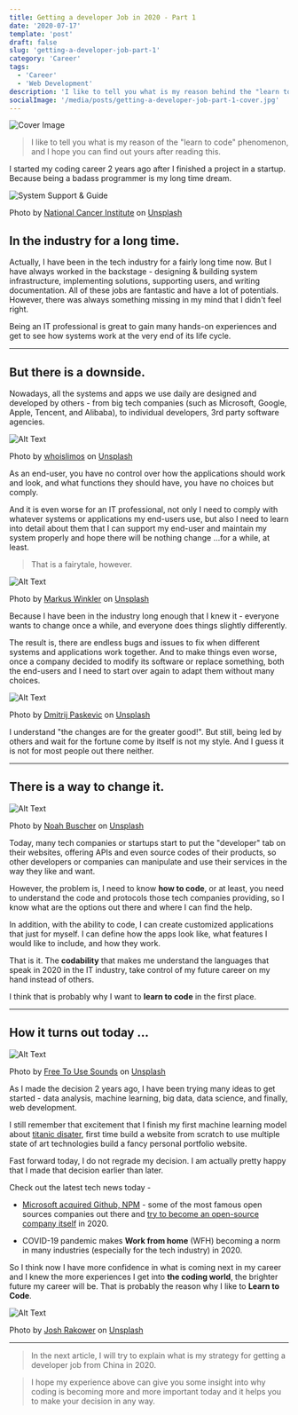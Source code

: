 ```yaml
---
title: Getting a developer Job in 2020 - Part 1
date: '2020-07-17'
template: 'post'
draft: false
slug: 'getting-a-developer-job-part-1'
category: 'Career'
tags:
  - 'Career'
  - 'Web Development'
description: 'I like to tell you what is my reason behind the "learn to code" phenomenon, and I hope you can find out yours.'
socialImage: '/media/posts/getting-a-developer-job-part-1-cover.jpg'
---
```


![Cover Image](/media/posts/getting-a-developer-job-part-1-cover.jpg)

>I like to tell you what is my reason of the "learn to code" phenomenon, and I hope you can find out yours after reading this.

I started my coding career 2 years ago after I finished a project in a startup. Because being a badass programmer is my long time dream.

![System Support & Guide](https://dev-to-uploads.s3.amazonaws.com/i/ui8ji4gklpxlghdavo21.jpg)
<div>Photo by <a href="https://unsplash.com/@nci?utm_source=unsplash&amp;utm_medium=referral&amp;utm_content=creditCopyText">National Cancer Institute</a> on <a href="https://unsplash.com/s/photos/it-system-programming?utm_source=unsplash&amp;utm_medium=referral&amp;utm_content=creditCopyText">Unsplash</a></div>

## In the industry for a long time.

Actually, I have been in the tech industry for a fairly long time now. But I have always worked in the backstage - designing & building system infrastructure, implementing solutions, supporting users, and writing documentation. All of these jobs are fantastic and have a lot of potentials. However, there was always something missing in my mind that I didn't feel right. 

Being an IT professional is great to gain many hands-on experiences and get to see how systems work at the very end of its life cycle. 

---

## But there is a downside. 

Nowadays, all the systems and apps we use daily are designed and developed by others - from big tech companies (such as Microsoft, Google, Apple, Tencent, and Alibaba), to individual developers, 3rd party software agencies. 

![Alt Text](https://dev-to-uploads.s3.amazonaws.com/i/bc2hry6ltfar0w62ic6b.jpg)
<div>Photo by <a href="https://unsplash.com/@whoislimos?utm_source=unsplash&amp;utm_medium=referral&amp;utm_content=creditCopyText">whoislimos</a> on <a href="https://unsplash.com/s/photos/unhappy?utm_source=unsplash&amp;utm_medium=referral&amp;utm_content=creditCopyText">Unsplash</a></div>

As an end-user, you have no control over how the applications should work and look, and what functions they should have, you have no choices but comply.

And it is even worse for an IT professional, not only I need to comply with whatever systems or applications my end-users use, but also I need to learn into detail about them that I can support my end-user and maintain my system properly and hope there will be nothing change ...for a while, at least.

>That is a fairytale, however. 

![Alt Text](https://dev-to-uploads.s3.amazonaws.com/i/ry2xz82rbt48d8c55zl6.jpg)
<div>Photo by <a href="https://unsplash.com/@markuswinkler?utm_source=unsplash&amp;utm_medium=referral&amp;utm_content=creditCopyText">Markus Winkler</a> on <a href="https://unsplash.com/s/photos/joke-unrealistic?utm_source=unsplash&amp;utm_medium=referral&amp;utm_content=creditCopyText">Unsplash</a></div>

Because I have been in the industry long enough that I knew it - everyone wants to change once a while, and everyone does things slightly differently. 

The result is, there are endless bugs and issues to fix when different systems and applications work together. And to make things even worse, once a company decided to modify its software or replace something, both the end-users and I need to start over again to adapt them without many choices.

![Alt Text](https://dev-to-uploads.s3.amazonaws.com/i/nxkw50ywzthob22fqu85.jpg)
<div>Photo by <a href="https://unsplash.com/@zeak?utm_source=unsplash&amp;utm_medium=referral&amp;utm_content=creditCopyText">Dmitrij Paskevic</a> on <a href="https://unsplash.com/s/photos/busy?utm_source=unsplash&amp;utm_medium=referral&amp;utm_content=creditCopyText">Unsplash</a></div>

I understand "the changes are for the greater good!". But still, being led by others and wait for the fortune come by itself is not my style. And I guess it is not for most people out there neither.

---

## There is a way to change it.

![Alt Text](https://dev-to-uploads.s3.amazonaws.com/i/09ue35y43fcwqhiclqg1.jpg)
<div>Photo by <a href="https://unsplash.com/@noahbuscher?utm_source=unsplash&amp;utm_medium=referral&amp;utm_content=creditCopyText">Noah Buscher</a> on <a href="https://unsplash.com/s/photos/help?utm_source=unsplash&amp;utm_medium=referral&amp;utm_content=creditCopyText">Unsplash</a></div>

Today, many tech companies or startups start to put the "developer" tab on their websites, offering APIs and even source codes of their products, so other developers or companies can manipulate and use their services in the way they like and want. 

However, the problem is, I need to know **how to code**, or at least, you need to understand the code and protocols those tech companies providing, so I know what are the options out there and where I can find the help.

In addition, with the ability to code, I can create customized applications that just for myself. I can define how the apps look like, what features I would like to include, and how they work. 

That is it. The **codability** that makes me understand the languages that speak in 2020 in the IT industry, take control of my future career on my hand instead of others.

I think that is probably why I want to **learn to code** in the first place. 

---
## How it turns out today ...

![Alt Text](https://dev-to-uploads.s3.amazonaws.com/i/e20har16ntt97hcbxqaa.jpg)
<div>Photo by <a href="https://unsplash.com/@freetousesoundscom?utm_source=unsplash&amp;utm_medium=referral&amp;utm_content=creditCopyText">Free To Use Sounds</a> on <a href="https://unsplash.com/s/photos/now-programmer?utm_source=unsplash&amp;utm_medium=referral&amp;utm_content=creditCopyText">Unsplash</a></div>

As I made the decision 2 years ago, I have been trying many ideas to get started - data analysis, machine learning, big data, data science, and finally, web development. 

I still remember that excitement that I finish my first machine learning model about [titanic disater](https://www.kaggle.com/kelvindevop/kelvin-s-approach-for-titanic-competition), first time build a website from scratch to use multiple state of art technologies build a fancy personal portfolio website.

Fast forward today, I do not regrade my decision. I am actually pretty happy that I made that decision earlier than later. 

Check out the latest tech news today -
* [Microsoft acquired Github, NPM](https://github.blog/2020-03-16-npm-is-joining-github/) - some of the most famous open sources companies out there and [try to become an open-source company itself](https://opensource.microsoft.com/) in 2020.

* COVID-19 pandemic makes **Work from home** (WFH) becoming a norm in many industries (especially for the tech industry) in 2020. 

So I think now I have more confidence in what is coming next in my career and I knew the more experiences I get into **the coding world**, the brighter future my career will be. That is probably the reason why I like to **Learn to Code**.

![Alt Text](https://dev-to-uploads.s3.amazonaws.com/i/67ylnqh7eqf0g4632f6a.jpg)
<div>Photo by <a href="https://unsplash.com/@joshrako?utm_source=unsplash&amp;utm_medium=referral&amp;utm_content=creditCopyText">Josh Rakower</a> on <a href="https://unsplash.com/s/photos/cool?utm_source=unsplash&amp;utm_medium=referral&amp;utm_content=creditCopyText">Unsplash</a></div>

---

>In the next article, I will try to explain what is my strategy for getting a developer job from China in 2020.

>I hope my experience above can give you some insight into why coding is becoming more and more important today and it helps you to make your decision in any way. 
